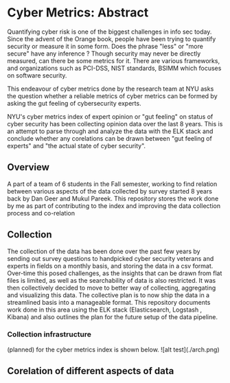 # Cyber Metrics: Abstract
Quantifying cyber risk is one of the biggest challenges in info sec today. Since the advent of the Orange book, people have been trying to quantify security or measure it in some form. Does the phrase "less" or "more secure" have any inference ? Though security may never be directly measured, can there be some metrics for it. There are various frameworks, and organizations such as PCI-DSS, NIST standards, BSIMM which focuses on software security. 

This endeavour of cyber metrics done by the research team at NYU asks the question whether a reliable metrics of cyber metrics can be formed by asking the gut feeling of cybersecurity experts.

NYU's cyber metrics index of expert opinion or "gut feeling" on status of cyber security has been collecting opinion data over the last 8 years. This is an attempt to parse through and analyze the data with the ELK stack and conclude whether any corelations can be drawn between "gut feeling of experts" and "the actual state of cyber security". 


## Overview
A part of a team of 6 students in the Fall semester, working to find relation between various aspects of the data collected by survey started 8 years back by Dan Geer and Mukul Pareek. This repository stores the work done by me as part of contributing to the index and improving the data collection process and co-relation 

## Collection

The collection of the data has been done over the past few years by sending out survey questions to handpicked cyber security veterans and experts in fields on a monthly basis, and storing the data in a csv format. Over-time this posed challenges, as the insights that can be drawn from flat files is limited, as well as the searchability of data is also restricted. It was then collectively decided to move to better way of collecting, aggregating and visualizing this data. The collective plan is to now ship the data in a streamlined basis into a manageable format. This repository documents work done in this area using the ELK stack (Elasticsearch, Logstash , Kibana) and also outlines the plan for the future setup of the data pipeline.

<h3> Collection infrastructure </h3> (planned) for the cyber metrics index is shown below. 
![alt test](./arch.png)



## Corelation of different aspects of data


